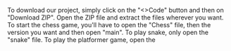 To download our project, simply click on the "<>Code" button and then on "Download ZIP".
Open the ZIP file and extract the files wherever you want.
To start the chess game, you'll have to open the "Chess" file, then the version you want and then open "main". 
To play snake, only open the "snake" file.
To play the platformer game, open the 
